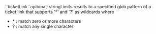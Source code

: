 <tr><td>``ticketLink``</td><td>optional, string</td><td>Limits results to a specified glob pattern of a ticket link that supports '&#42;' and '?' as wildcards where
<ul>
  <li> &#42; : match zero or more characters</li>
  <li> ? : match any single character</li>
</ul></td><td></td><td></td></tr>
